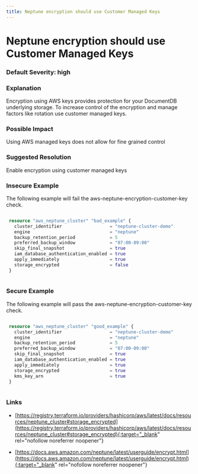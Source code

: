 ```yaml
---
title: Neptune encryption should use Customer Managed Keys
---
```


# Neptune encryption should use Customer Managed Keys

### Default Severity: <span class="severity high">high</span>

### Explanation

Encryption using AWS keys provides protection for your DocumentDB underlying storage. To increase control of the encryption and manage factors like rotation use customer managed keys.

### Possible Impact
Using AWS managed keys does not allow for fine grained control

### Suggested Resolution
Enable encryption using customer managed keys


### Insecure Example

The following example will fail the aws-neptune-encryption-customer-key check.
```terraform

 resource "aws_neptune_cluster" "bad_example" {
   cluster_identifier                  = "neptune-cluster-demo"
   engine                              = "neptune"
   backup_retention_period             = 5
   preferred_backup_window             = "07:00-09:00"
   skip_final_snapshot                 = true
   iam_database_authentication_enabled = true
   apply_immediately                   = true
   storage_encrypted                   = false
 }
 
```



### Secure Example

The following example will pass the aws-neptune-encryption-customer-key check.
```terraform

 resource "aws_neptune_cluster" "good_example" {
   cluster_identifier                  = "neptune-cluster-demo"
   engine                              = "neptune"
   backup_retention_period             = 5
   preferred_backup_window             = "07:00-09:00"
   skip_final_snapshot                 = true
   iam_database_authentication_enabled = true
   apply_immediately                   = true
   storage_encrypted                   = true
   kms_key_arn                         = true
 }
 
```



### Links


- [https://registry.terraform.io/providers/hashicorp/aws/latest/docs/resources/neptune_cluster#storage_encrypted](https://registry.terraform.io/providers/hashicorp/aws/latest/docs/resources/neptune_cluster#storage_encrypted){:target="_blank" rel="nofollow noreferrer noopener"}

- [https://docs.aws.amazon.com/neptune/latest/userguide/encrypt.html](https://docs.aws.amazon.com/neptune/latest/userguide/encrypt.html){:target="_blank" rel="nofollow noreferrer noopener"}



